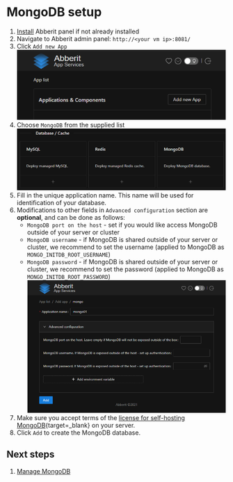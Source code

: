 # MongoDB setup

1. [Install](index.md) Abberit panel if not already installed
2. Navigate to Abberit admin panel: `http://<your vm ip>:8081/`
3. Click `Add new App` ![add new app](img/app-add-new.png)
4. Choose `MongoDB` from the supplied list ![select mongodb](img/app-select-mongodb.png)
5. Fill in the unique application name. This name will be used for identification of your database.
6. Modifications to other fields in `Advanced configuration` section are **optional**, and can be done as follows:
    * `MongoDB port on the host` - set if you would like access MongoDB outside of your server or cluster
    * `MongoDB username` - if MongoDB is shared outside of your server or cluster, we recommend to set the username (applied to MongoDB as `MONGO_INITDB_ROOT_USERNAME`)
    * `MongoDB password` - if MongoDB is shared outside of your server or cluster, we recommend to set the password (applied to MongoDB as `MONGO_INITDB_ROOT_PASSWORD`)
    ![add mongodb](img/app-add-mongodb.png)
7. Make sure you accept terms of the [license for self-hosting MongoDB](https://www.mongodb.com/community/licensing){target=_blank} on your server.
8. Click `Add` to create the MongoDB database.

## Next steps

1. [Manage MongoDB](app-manage-mongodb.md)

